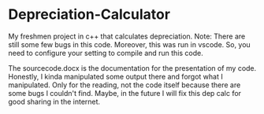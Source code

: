 # Depreciation-Calculator
My freshmen project in c++ that calculates depreciation. 
Note: There are still some few bugs in this code.
Moreover, this was run in vscode. So, you need to configure your setting to compile and run this code.

The sourcecode.docx is the documentation for the presentation of my code. 
Honestly, I kinda manipulated some output there and forgot what I manipulated. Only for the reading, not the code itself because there are some bugs I couldn't find.
Maybe, in the future I will fix this dep calc for good sharing in the internet. 
